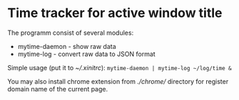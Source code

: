 Time tracker for active window title
====================================

The programm consist of several modules:
* mytime-daemon - show raw data
* mytime-log    - convert raw data to JSON format

Simple usage (put it to *~/.xinitrc*):
`mytime-daemon | mytime-log ~/log/time &`

You may also install chrome extension from *./chrome/* directory
for register domain name of the current page.
